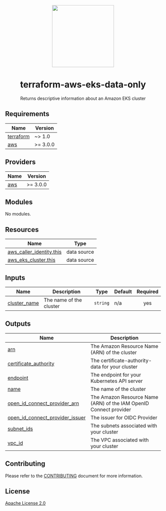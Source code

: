 <div align="center">
  <a href="https://github.com/mongodb-devprod-infrastructure/terraform-aws-eks-data-only">
    <img src="https://user-images.githubusercontent.com/2184329/145092072-d669fd86-de77-427e-aa78-7bc14e0bf531.png" width="200">
  </a>
  <h1>terraform-aws-eks-data-only</h1>
  <p>Returns descriptive information about an Amazon EKS cluster</p>
</div>

<!-- BEGIN_TF_DOCS -->

## Requirements

| Name                                                                     | Version  |
| ------------------------------------------------------------------------ | -------- |
| <a name="requirement_terraform"></a> [terraform](#requirement_terraform) | ~> 1.0   |
| <a name="requirement_aws"></a> [aws](#requirement_aws)                   | >= 3.0.0 |

## Providers

| Name                                             | Version  |
| ------------------------------------------------ | -------- |
| <a name="provider_aws"></a> [aws](#provider_aws) | >= 3.0.0 |

## Modules

No modules.

## Resources

| Name                                                                                                                       | Type        |
| -------------------------------------------------------------------------------------------------------------------------- | ----------- |
| [aws_caller_identity.this](https://registry.terraform.io/providers/hashicorp/aws/latest/docs/data-sources/caller_identity) | data source |
| [aws_eks_cluster.this](https://registry.terraform.io/providers/hashicorp/aws/latest/docs/data-sources/eks_cluster)         | data source |

## Inputs

| Name                                                                  | Description             | Type     | Default | Required |
| --------------------------------------------------------------------- | ----------------------- | -------- | ------- | :------: |
| <a name="input_cluster_name"></a> [cluster_name](#input_cluster_name) | The name of the cluster | `string` | n/a     |   yes    |

## Outputs

| Name                                                                                                                             | Description                                                       |
| -------------------------------------------------------------------------------------------------------------------------------- | ----------------------------------------------------------------- |
| <a name="output_arn"></a> [arn](#output_arn)                                                                                     | The Amazon Resource Name (ARN) of the cluster                     |
| <a name="output_certificate_authority"></a> [certificate_authority](#output_certificate_authority)                               | The certificate-authority-data for your cluster                   |
| <a name="output_endpoint"></a> [endpoint](#output_endpoint)                                                                      | The endpoint for your Kubernetes API server                       |
| <a name="output_name"></a> [name](#output_name)                                                                                  | The name of the cluster                                           |
| <a name="output_open_id_connect_provider_arn"></a> [open_id_connect_provider_arn](#output_open_id_connect_provider_arn)          | The Amazon Resource Name (ARN) of the IAM OpenID Connect provider |
| <a name="output_open_id_connect_provider_issuer"></a> [open_id_connect_provider_issuer](#output_open_id_connect_provider_issuer) | The issuer for OIDC Provider                                      |
| <a name="output_subnet_ids"></a> [subnet_ids](#output_subnet_ids)                                                                | The subnets associated with your cluster                          |
| <a name="output_vpc_id"></a> [vpc_id](#output_vpc_id)                                                                            | The VPC associated with your cluster                              |

<!-- END_TF_DOCS -->

## Contributing

Please refer to the [CONTRIBUTING](docs/CONTRIBUTING.md) document for more information.

## License

[Apache License 2.0](LICENSE)
